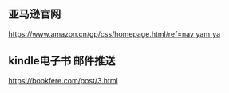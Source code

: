 ## 亚马逊官网

https://www.amazon.cn/gp/css/homepage.html/ref=nav_yam_ya



## kindle电子书 邮件推送

https://bookfere.com/post/3.html
